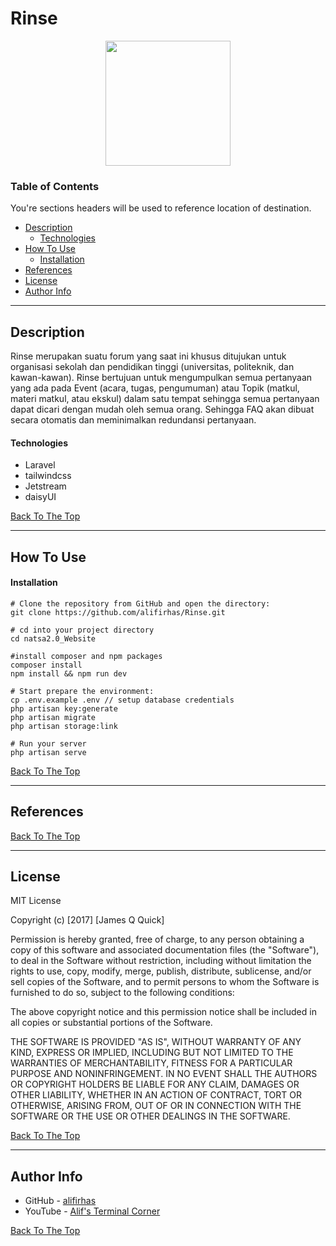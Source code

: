 # Rinse
<p align="center">
    <img src="https://user-images.githubusercontent.com/32509276/127775982-4185923c-3ebf-40d5-bbc1-05d5f4ba38ff.png" width="200">
</p>

<!-- --- -->

### Table of Contents
You're sections headers will be used to reference location of destination.

- [Description](#description)
    - [Technologies](#technologies)
- [How To Use](#how-to-use)
    - [Installation](#installation)
- [References](#references)
- [License](#license)
- [Author Info](#author-info)

---

## Description

Rinse merupakan suatu forum yang saat ini khusus ditujukan untuk organisasi sekolah dan pendidikan tinggi (universitas, politeknik, dan kawan-kawan). Rinse bertujuan untuk mengumpulkan semua pertanyaan yang ada pada Event (acara, tugas, pengumuman) atau Topik (matkul, materi matkul, atau ekskul)  dalam satu tempat sehingga semua pertanyaan dapat dicari dengan mudah oleh semua orang. Sehingga FAQ akan dibuat secara otomatis dan meminimalkan redundansi pertanyaan.

#### Technologies

- Laravel
- tailwindcss
- Jetstream
- daisyUI

[Back To The Top](#rinse)

---

## How To Use

#### Installation

```
# Clone the repository from GitHub and open the directory:
git clone https://github.com/alifirhas/Rinse.git

# cd into your project directory
cd natsa2.0_Website

#install composer and npm packages
composer install
npm install && npm run dev

# Start prepare the environment:
cp .env.example .env // setup database credentials
php artisan key:generate
php artisan migrate
php artisan storage:link

# Run your server
php artisan serve

```

[Back To The Top](#rinse)

---

## References
[Back To The Top](#rinse)

---

## License

MIT License

Copyright (c) [2017] [James Q Quick]

Permission is hereby granted, free of charge, to any person obtaining a copy
of this software and associated documentation files (the "Software"), to deal
in the Software without restriction, including without limitation the rights
to use, copy, modify, merge, publish, distribute, sublicense, and/or sell
copies of the Software, and to permit persons to whom the Software is
furnished to do so, subject to the following conditions:

The above copyright notice and this permission notice shall be included in all
copies or substantial portions of the Software.

THE SOFTWARE IS PROVIDED "AS IS", WITHOUT WARRANTY OF ANY KIND, EXPRESS OR
IMPLIED, INCLUDING BUT NOT LIMITED TO THE WARRANTIES OF MERCHANTABILITY,
FITNESS FOR A PARTICULAR PURPOSE AND NONINFRINGEMENT. IN NO EVENT SHALL THE
AUTHORS OR COPYRIGHT HOLDERS BE LIABLE FOR ANY CLAIM, DAMAGES OR OTHER
LIABILITY, WHETHER IN AN ACTION OF CONTRACT, TORT OR OTHERWISE, ARISING FROM,
OUT OF OR IN CONNECTION WITH THE SOFTWARE OR THE USE OR OTHER DEALINGS IN THE
SOFTWARE.

[Back To The Top](#rinse)

---

## Author Info

- GitHub - [alifirhas](https://github.com/alifirhas)
- YouTube - [Alif's Terminal Corner](https://www.youtube.com/channel/UCg8-wDk8x1-J38oJp1_nKLg)


[Back To The Top](#rinse)
